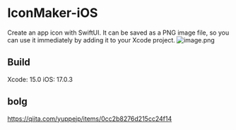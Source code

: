 # IconMaker-iOS
Create an app icon with SwiftUI. It can be saved as a PNG image file, so you can use it immediately by adding it to your Xcode project.
![image.png](https://qiita-image-store.s3.ap-northeast-1.amazonaws.com/0/77444/f179542b-02fe-4a54-2b8b-68574bd0179d.png)

## Build
Xcode: 15.0
iOS: 17.0.3

## bolg
https://qiita.com/yuppejp/items/0cc2b8276d215cc24f14
